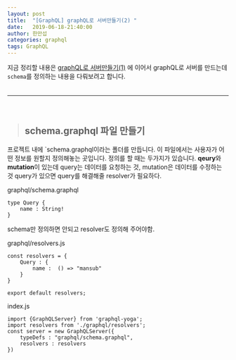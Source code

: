 ```yaml
---
layout: post
title:  "[GraphQL] graphQL로 서버만들기(2) "
date:   2019-06-18-21:40:00
author: 한만섭
categories: graphql
tags: GraphQL
---
```



지금 정리할 내용은 [graphQL로 서버만들기(1)](https://13akstjq.github.io/graphql/2019/06/18/Graphql-GraphQL%EB%A1%9C-%EC%84%9C%EB%B2%84%EB%A7%8C%EB%93%A4%EA%B8%B0.html)
에 이어서 graphQL로 서버를 만드는데 `schema`를 정의하는 내용을 다뤄보려고 합니다.  
　  

***

　  
> ## schema.graphql 파일 만들기 
프로젝트 내에 `schema.graphql이라는 폴더를 만듭니다. 이 파일에서는 사용자가 어떤 정보를 원할지 정의해놓는 곳입니다. 정의를 할 때는 두가지가 있습니다. 
**qeury**와 **mutation**이 있는데 query는 데이터를 요청하는 것, mutation은 데이터를 수정하는 것 
query가 있으면 query를 해결해줄 resolver가 필요하다. 

graphql/schema.graphql
```
type Query {
    name : String! 
}

```
schema만 정의하면 안되고 resolver도 정의해 주어야함.

graphql/resolvers.js
```
const resolvers = {
    Query : {
        name :  () => "mansub"
    }
}

export default resolvers;
```

index.js
```
import {GraphQLServer} from 'graphql-yoga';
import resolvers from './graphql/resolvers';
const server = new GraphQLServer({
    typeDefs : "graphql/schema.graphql",
    resolvers : resolvers
})
```

